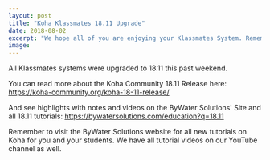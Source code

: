 ```yaml
---
layout: post
title: "Koha Klassmates 18.11 Upgrade"
date: 2018-08-02
excerpt: "We hope all of you are enjoying your Klassmates System. Remember to visit the ByWater Solutions website for all new tutorials on Koha for you and your students. We have all tutorial videos on our youtube channel as well."
image:
---
```

All Klassmates systems were upgraded to 18.11 this past weekend. 

You can read more about the Koha Community 18.11 Release here: https://koha-community.org/koha-18-11-release/

And see highlights with notes and videos on the ByWater Solutions' Site and all 18.11 tutorials: https://bywatersolutions.com/education?q=18.11

Remember to visit the ByWater Solutions website for all new tutorials on Koha for you and your students. We have all tutorial videos on our YouTube channel as well. 

